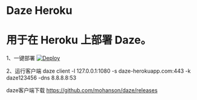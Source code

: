 # Daze Heroku

# 用于在 Heroku 上部署 Daze。

1、一键部署
[![Deploy](https://www.herokucdn.com/deploy/button.png)](https://dashboard.heroku.com/new?template=https%3A%2F%2Fgithub.com%2FVerSign010%2Fdaze-heroku)

2、运行客户端
daze client -l 127.0.0.1:1080 -s daze-herokuapp.com:443 -k daze123456 -dns 8.8.8.8:53

daze客户端下载
https://github.com/mohanson/daze/releases
